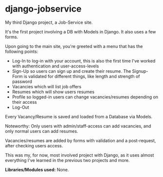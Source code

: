 # django-jobservice

My third Django project, a Job-Service site.

It's the first project involving a DB with Models in Django. It also uses a few forms.

Upon going to the main site, you're greeted with a menu that has the following points:

- Log-In to log-in with your account, this is also the first time I've worked with authentication and user-access-levels
- Sign-Up so users can sign up and create their resume. The Signup-Form is validated for different things, like length and strength of password
- Vacancies which will list job offers
- Resumes which will show users resumes
- Profile so logged-in users can change vacancies/resumes depending on their access
- Log-Out

Every Vacancy/Resume is saved and loaded from a Database via Models.

Noteworthy: Only users with admin/staff-access can add vacancies, and only normal users can add resumes.

Vacancies/resumes are added by forms with validation and a post-request, after checking users access.

This was my, for now, most involved project with Django, as it uses almost everything I've learned in the previous two projects and more.

**Libraries/Modules used:** None.
